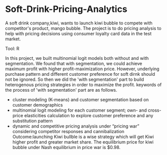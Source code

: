 # Soft-Drink-Pricing-Analytics
A soft drink company,kiwi, wants to launch kiwi bubble to compete with competitor's product, mango bubble. The project is to do pricing analysis to help with pricing decisions using consumer loyalty card data in the test market.  <br>

Tool: R

In this project, we built multinomial logit models both without and with segmentation. We found that with segmentation, we could achieve maximum profit with higher profit-maximization price. However, underlying purchase pattern and different customer preference for soft dirnk should not be ignored. So then we did the 'with segmentation' part to build heterogenous pricing strategies in order to maximize the profit. keywords of the process of 'with segmentation' part are as follows.
* cluster modeling (K-means) and customer segmentation based on customer demographics  <br>
* multinomial logit modeling for each customer segment; own- and cross-price elasticities calculation to explore customer preference and any substitution pattern  <br>
* dynamic and competitive pricing analysis under “pricing war” considering competitor responses and cannibalization  <br>
Outcome:launching Kiwi bullble is a wise strategy which will get Kiwi higher profit and greater market share. The equilibrium price for kiwi bubble under Nash equilibrium in price war is $0.98.
